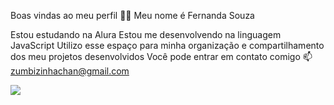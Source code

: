 Boas vindas ao meu perfil 💙💙
Meu nome é Fernanda Souza

Estou estudando na Alura
Estou me desenvolvendo na linguagem JavaScript
Utilizo esse espaço para minha organização e compartilhamento dos meu projetos desenvolvidos
Você pode entrar em contato comigo 📫
zumbizinhachan@gmail.com 

![](https://www.google.com/url?sa=i&url=https%3A%2F%2Ftenor.com%2Fview%2Fmacaquin-gif-3871963743622137459&psig=AOvVaw0riMpBXNh5HRRKEY3ugGU8&ust=1716571635180000&source=images&cd=vfe&opi=89978449&ved=0CBEQjRxqFwoTCKCuqeelpIYDFQAAAAAdAAAAABAh)
